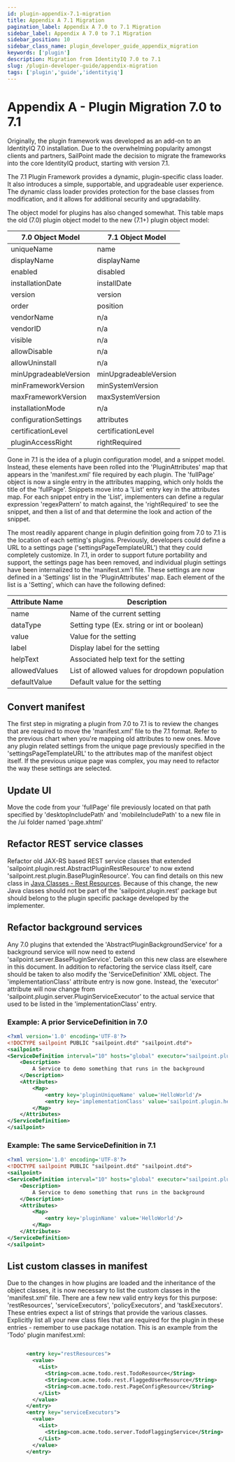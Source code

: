 ```yaml
---
id: plugin-appendix-7.1-migration
title: Appendix A 7.1 Migration
pagination_label: Appendix A 7.0 to 7.1 Migration
sidebar_label: Appendix A 7.0 to 7.1 Migration
sidebar_position: 10
sidebar_class_name: plugin_developer_guide_appendix_migration
keywords: ['plugin']
description: Migration from IdentityIQ 7.0 to 7.1
slug: /plugin-developer-guide/appendix-migration
tags: ['plugin','guide','identityiq']
---
```


# Appendix A - Plugin Migration 7.0 to 7.1

Originally, the plugin framework was developed as an add-on to an IdentityIQ 7.0 installation. Due to the overwhelming popularity amongst clients and partners, SailPoint made the decision to migrate the frameworks into the core IdentityIQ product, starting with version 7.1.

The 7.1 Plugin Framework provides a dynamic, plugin-specific class loader. It also introduces a simple, supportable, and upgradeable user experience. The dynamic class loader provides protection for the base classes from modification, and it allows for additional security and upgradability.

The object model for plugins has also changed somewhat. This table maps the old (7.0) plugin object model to the new (7.1+) plugin object model:

|**7.0 Object Model**|**7.1 Object Model**|
| --- | --- |
|uniqueName|name|
|displayName|displayName|
|enabled|disabled|
|installationDate|installDate|
|version|version|
|order|position|
|vendorName|n/a|
|vendorID|n/a|
|visible|n/a|
|allowDisable|n/a|
|allowUninstall|n/a|
|minUpgradeableVersion|minUpgradeableVersion|
|minFrameworkVersion|minSystemVersion|
|maxFrameworkVersion|maxSystemVersion|
|installationMode|n/a|
|configurationSettings|attributes|
|certificationLevel|certificationLevel|
|pluginAccessRight|rightRequired|

Gone in 7.1 is the idea of a plugin configuration model, and a snippet model. Instead, these elements have been rolled into the 'PluginAttributes' map that appears in the 'manifest.xml' file required by each plugin. The 'fullPage' object is now a single entry in the attributes mapping, which only holds the title of the 'fullPage'.  Snippets move into a 'List' entry key in the attributes map.  For each snippet entry in the 'List', implementers can define a regular expression 'regexPattern' to match against, the 'rightRequired' to see the snippet, and then a list of <Scripts/> and <StyleSheets/> that determine the look and action of the snippet.

The most readily apparent change in plugin definition going from 7.0 to 7.1 is the location of each setting's plugins. Previously, developers could define a URL to a settings page ('settingsPageTemplateURL') that they could completely customize.  In 7.1, in order to support future portability and support, the settings page has been removed, and individual plugin settings have been internalized to the 'manifest.xm'l file.  These settings are now defined in a 'Settings' list in the 'PluginAttributes' map. Each element of the list is a 'Setting', which can have the following defined:

|Attribute Name|Description|
|---|---|
|name|Name of the current setting|
|dataType|Setting type (Ex. string or int or boolean)|
|value|Value for the setting|
|label|Display label for the setting|
|helpText|Associated help text for the setting|
|allowedValues|List of allowed values for dropdown population|
|defaultValue|Default value for the setting| 

## Convert manifest

The first step in migrating a plugin from 7.0 to 7.1 is to review the changes that are required to move the 'manifest.xml' file to the 7.1 format. Refer to the previous chart when you're mapping old attributes to new ones. Move any plugin related settings from the unique page previously specified in the 'settingsPageTemplateURL' to the attributes map of the manifest object itself. If the previous unique page was complex, you may need to refactor the way these settings are selected. 

## Update UI

Move the code from your 'fullPage' file previously located on that path specified by 'desktopIncludePath' and 'mobileIncludePath' to a new file in the /ui folder named 'page.xhtml'

## Refactor REST service classes

Refactor old JAX-RS based REST service classes that extended 'sailpoint.plugin.rest.AbstractPluginRestResource' to now extend 'sailpoint.rest.plugin.BasePluginResource'. You can find details on this new class in [Java Classes - Rest Resources](../chapter-7/index.md). Because of this change, the new Java classes should not be part of the 'sailpoint.plugin.rest' package but should belong to the plugin specific package developed by the implementer.

## Refactor background services

Any 7.0 plugins that extended the 'AbstractPluginBackgroundService' for a background service will now need to extend 'sailpoint.server.BasePluginService'. Details on this new class are elsewhere in this document. In addition to refactoring the service class itself, care should be taken to also modify the 'ServiceDefinition' XML object. The 'implementationClass' attribute entry is now gone. Instead, the 'executor' attribute will now change from 'sailpoint.plugin.server.PluginServiceExecutor' to the actual service that used to be listed in the 'implementationClass' entry.


### Example: A prior ServiceDefinition in 7.0

```xml
<?xml version='1.0' encoding='UTF-8'?> 
<!DOCTYPE sailpoint PUBLIC "sailpoint.dtd" "sailpoint.dtd"> 
<sailpoint> 
<ServiceDefinition interval="10" hosts="global" executor="sailpoint.plugin.server.PluginServiceExecutor" name="HelloService"> 
    <Description> 
        A Service to demo something that runs in the background 
    </Description> 
    <Attributes> 
        <Map> 
            <entry key='pluginUniqueName' value='HelloWorld'/> 
            <entry key='implementationClass' value='sailpoint.plugin.helloworld.server.HelloService'/> 
        </Map> 
    </Attributes> 
</ServiceDefinition> 
</sailpoint>
```

### Example: The same ServiceDefinition in 7.1

```xml
<?xml version='1.0' encoding='UTF-8'?> 
<!DOCTYPE sailpoint PUBLIC "sailpoint.dtd" "sailpoint.dtd"> 
<sailpoint> 
<ServiceDefinition interval="10" hosts="global" executor="sailpoint.plugin.helloworld.server.HelloService" name="HelloService"> 
    <Description> 
        A Service to demo something that runs in the background 
    </Description> 
    <Attributes> 
        <Map> 
            <entry key='pluginName' value='HelloWorld'/> 
        </Map> 
    </Attributes> 
</ServiceDefinition> 
</sailpoint>
```

## List custom classes in manifest

Due to the changes in how plugins are loaded and the inheritance of the object classes, it is now necessary to list the custom classes in the 'manifest.xml' file. There are a few new valid entry keys for this purpose: 'restResources', 'serviceExecutors', 'policyExecutors', and 'taskExecutors'. These entries expect a list of strings that provide the various classes. Explicitly list all your new class files that are required for the plugin in these entries - remember to use package notation. This is an example from the 'Todo' plugin manifest.xml:

```xml

      <entry key="restResources">
        <value>
          <List>
            <String>com.acme.todo.rest.TodoResource</String>
            <String>com.acme.todo.rest.FlaggedUserResource</String>
            <String>com.acme.todo.rest.PageConfigResource</String>
          </List>
        </value>
      </entry>
      <entry key="serviceExecutors">
        <value>
          <List>
            <String>com.acme.todo.server.TodoFlaggingService</String>
          </List>
        </value>
      </entry>
```